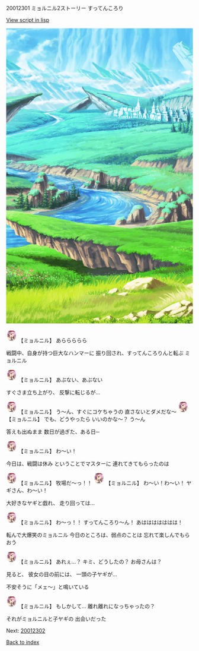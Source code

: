 20012301 ミョルニル2ストーリー すってんころり

[View script in lisp](../scripts/20012301.txt)

![plain.png](../images/backgrounds/plain.png)

<img src="../images/units/200121.png" alt="200121.png" height="34"/>
【ミョルニル】
あららららら

戦闘中、自身が持つ巨大なハンマーに
振り回され、すってんころりんと転ぶ
ミョルニル

<img src="../images/units/200121.png" alt="200121.png" height="34"/>
【ミョルニル】
あぶない、あぶない

すぐさま立ち上がり、
反撃に転じるが…

<img src="../images/units/200121.png" alt="200121.png" height="34"/>
【ミョルニル】
う～ん、すぐにコケちゃうの
直さないとダメだな～

<img src="../images/units/200121.png" alt="200121.png" height="34"/>
【ミョルニル】
でも、どうやったら
いいのかな～？
う～ん

答えも出ぬまま
数日が過ぎた、ある日─

<img src="../images/units/200121.png" alt="200121.png" height="34"/>
【ミョルニル】
わ～い！

今日は、戦闘は休み
ということでマスターに
連れてきてもらったのは

<img src="../images/units/200121.png" alt="200121.png" height="34"/>
【ミョルニル】
牧場だ～っ！！

<img src="../images/units/200121.png" alt="200121.png" height="34"/>
【ミョルニル】
わ～い！わ～い！
ヤギさん、わ～い！

大好きなヤギと戯れ、
走り回っては…

<img src="../images/units/200121.png" alt="200121.png" height="34"/>
【ミョルニル】
わ～っ！！
すってんころり～ん！
あははははははは！

転んで大爆笑のミョルニル
今日のところは、弱点のことは
忘れて楽しんでもらおう

<img src="../images/units/200121.png" alt="200121.png" height="34"/>
【ミョルニル】
あれぇ…？
キミ、どうしたの？
お母さんは？

見ると、
彼女の目の前には、
一頭の子ヤギが…

不安そうに「メェ～」と鳴いている

<img src="../images/units/200121.png" alt="200121.png" height="34"/>
【ミョルニル】
もしかして…
離れ離れになっちゃったの？

それがミョルニルと子ヤギの
出会いだった

Next: [20012302](20012302.md)

[Back to index](index.md)

